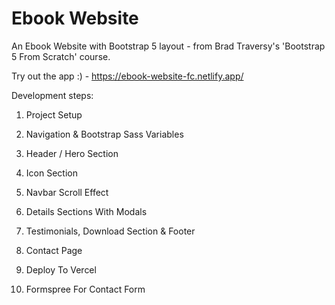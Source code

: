 # Ebook Website

An Ebook Website with Bootstrap 5 layout - from Brad Traversy's 'Bootstrap 5 From Scratch' course.

Try out the app :) - https://ebook-website-fc.netlify.app/


Development steps:

1. Project Setup

2. Navigation & Bootstrap Sass Variables

3. Header / Hero Section

4. Icon Section

5. Navbar Scroll Effect

6. Details Sections With Modals

7. Testimonials, Download Section & Footer

8. Contact Page

9. Deploy To Vercel

10. Formspree For Contact Form 
